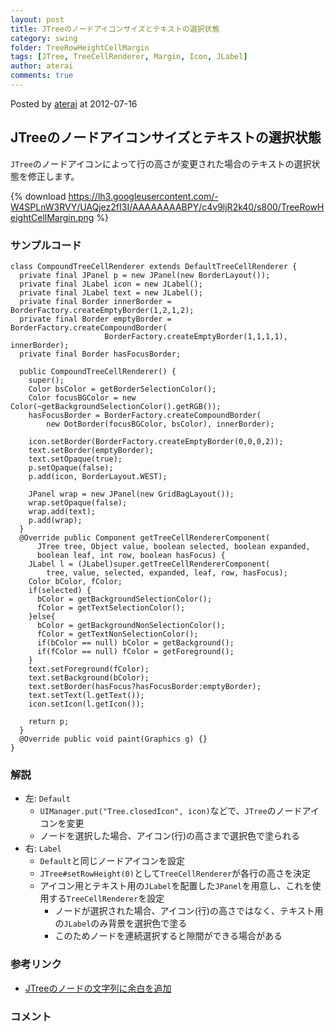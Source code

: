 ```yaml
---
layout: post
title: JTreeのノードアイコンサイズとテキストの選択状態
category: swing
folder: TreeRowHeightCellMargin
tags: [JTree, TreeCellRenderer, Margin, Icon, JLabel]
author: aterai
comments: true
---
```


Posted by [aterai](http://terai.xrea.jp/aterai.html) at 2012-07-16

## JTreeのノードアイコンサイズとテキストの選択状態
`JTree`のノードアイコンによって行の高さが変更された場合のテキストの選択状態を修正します。

{% download https://lh3.googleusercontent.com/-W4SPLnW3RVY/UAQjez2fI3I/AAAAAAAABPY/c4v9ljR2k40/s800/TreeRowHeightCellMargin.png %}

### サンプルコード
<pre class="prettyprint"><code>class CompoundTreeCellRenderer extends DefaultTreeCellRenderer {
  private final JPanel p = new JPanel(new BorderLayout());
  private final JLabel icon = new JLabel();
  private final JLabel text = new JLabel();
  private final Border innerBorder = BorderFactory.createEmptyBorder(1,2,1,2);
  private final Border emptyBorder = BorderFactory.createCompoundBorder(
                     BorderFactory.createEmptyBorder(1,1,1,1), innerBorder);
  private final Border hasFocusBorder;

  public CompoundTreeCellRenderer() {
    super();
    Color bsColor = getBorderSelectionColor();
    Color focusBGColor = new Color(~getBackgroundSelectionColor().getRGB());
    hasFocusBorder = BorderFactory.createCompoundBorder(
        new DotBorder(focusBGColor, bsColor), innerBorder);

    icon.setBorder(BorderFactory.createEmptyBorder(0,0,0,2));
    text.setBorder(emptyBorder);
    text.setOpaque(true);
    p.setOpaque(false);
    p.add(icon, BorderLayout.WEST);

    JPanel wrap = new JPanel(new GridBagLayout());
    wrap.setOpaque(false);
    wrap.add(text);
    p.add(wrap);
  }
  @Override public Component getTreeCellRendererComponent(
      JTree tree, Object value, boolean selected, boolean expanded,
      boolean leaf, int row, boolean hasFocus) {
    JLabel l = (JLabel)super.getTreeCellRendererComponent(
        tree, value, selected, expanded, leaf, row, hasFocus);
    Color bColor, fColor;
    if(selected) {
      bColor = getBackgroundSelectionColor();
      fColor = getTextSelectionColor();
    }else{
      bColor = getBackgroundNonSelectionColor();
      fColor = getTextNonSelectionColor();
      if(bColor == null) bColor = getBackground();
      if(fColor == null) fColor = getForeground();
    }
    text.setForeground(fColor);
    text.setBackground(bColor);
    text.setBorder(hasFocus?hasFocusBorder:emptyBorder);
    text.setText(l.getText());
    icon.setIcon(l.getIcon());

    return p;
  }
  @Override public void paint(Graphics g) {}
}
</code></pre>

### 解説
- 左: `Default`
    - `UIManager.put("Tree.closedIcon", icon)`などで、`JTree`のノードアイコンを変更
    - ノードを選択した場合、アイコン(行)の高さまで選択色で塗られる
- 右: `Label`
    - `Default`と同じノードアイコンを設定
    - `JTree#setRowHeight(0)`として`TreeCellRenderer`が各行の高さを決定
    - アイコン用とテキスト用の`JLabel`を配置した`JPanel`を用意し、これを使用する`TreeCellRenderer`を設定
        - ノードが選択された場合、アイコン(行)の高さではなく、テキスト用の`JLabel`のみ背景を選択色で塗る
        - このためノードを連続選択すると隙間ができる場合がある

<!-- dummy comment line for breaking list -->

### 参考リンク
- [JTreeのノードの文字列に余白を追加](http://terai.xrea.jp/Swing/TreeCellMargin.html)

<!-- dummy comment line for breaking list -->

### コメント

